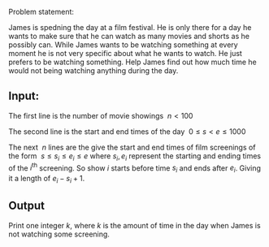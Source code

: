 Problem statement:

James is spedning the day at a film festival. He is only there for a day he wants to make sure that he can watch as many movies and shorts as he possibly can.
While James wants to be watching something at every moment he is not very specific about what he wants to watch. He just prefers to be watching something.
Help James find out how much time he would not being watching anything during the day.


## Input:

The first line is the number of movie showings $\ n < 100$

The second line is the start and end times of the day $\ 0 \leq s < e \leq 1000$

The next $\ n$ lines are the give the start and end times of film screenings of the form $\ s \leq s_i \leq e_i \leq e$ where $s_i, e_i$ represent the starting and ending times of the $i^\text{th}$ screening. So show $i$ starts before time $s_i$ and ends after $e_i$. Giving it a length of $e_i - s_i + 1$.

## Output
Print one integer $k$, where $k$ is the amount of time in the day when James is not watching some screening.



